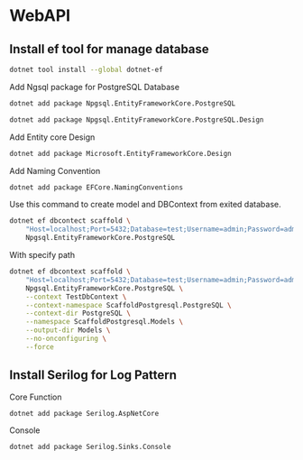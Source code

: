 # WebAPI

## Install ef tool for manage database
```sh
dotnet tool install --global dotnet-ef
```
Add Ngsql package for PostgreSQL Database
```sh
dotnet add package Npgsql.EntityFrameworkCore.PostgreSQL
```
```sh
dotnet add package Npgsql.EntityFrameworkCore.PostgreSQL.Design
```
Add Entity core Design
```sh
dotnet add package Microsoft.EntityFrameworkCore.Design
```
Add Naming Convention
```sh
dotnet add package EFCore.NamingConventions
```

Use this command to create model and DBContext from exited database.
```sh
dotnet ef dbcontect scaffold \
    "Host=localhost;Port=5432;Database=test;Username=admin;Password=admin" \
    Npgsql.EntityFrameworkCore.PostgreSQL
```
With specify path
```sh
dotnet ef dbcontext scaffold \
    "Host=localhost;Port=5432;Database=test;Username=admin;Password=admin" \
    Npgsql.EntityFrameworkCore.PostgreSQL \
    --context TestDbContext \
    --context-namespace ScaffoldPostgresql.PostgreSQL \
    --context-dir PostgreSQL \
    --namespace ScaffoldPostgresql.Models \
    --output-dir Models \
    --no-onconfiguring \
    --force
```

## Install Serilog for Log Pattern
Core Function
```sh
dotnet add package Serilog.AspNetCore
```
Console
```sh
dotnet add package Serilog.Sinks.Console
```